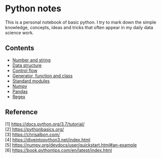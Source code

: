 # Python notes
This is a personal notebook of basic python. I try to mark down the simple knowledge, concepts, ideas and tricks that often appear in my daily data science work.

## Contents

- [Number and string](number-and-string.markdown)
- [Data structure](data-structure.markdown)
- [Control flow](control-flow.markdown)
- [Generator, function and class](generator-function-class.markdown)
- [Standard modules](module-and-package.markdown)
- [Numpy](numpy-notes.markdown)
- [Pandas](pandas-notes.markdown)
- [Regex](regex-notes.markdown)

## Reference

[1] https://docs.python.org/3.7/tutorial/  
[2] https://pythonbasics.org/  
[3] https://chrisalbon.com/  
[4] https://diveintopython3.net/index.html  
[5] https://numpy.org/devdocs/user/quickstart.html#an-example  
[6] https://book.pythontips.com/en/latest/index.html
